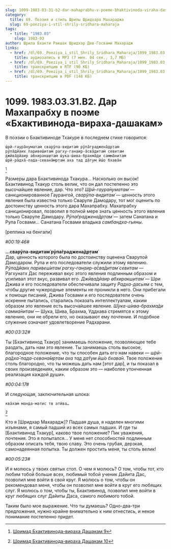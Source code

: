 ```yaml
---
slug: 1099-1983-03-31-b2-dar-mahaprabhu-v-poeme-bhaktivinoda-viraha-dashakam
category:
  title: 69. Поэзия и стиль Шрилы Шридхара Махараджа
  slug: 69-poeziya-i-stil-shrily-sridhara-maharaja
tags:
  - title: "1983.03"
    slug: 1983-03
author: Шрила Бхакти Ракшак Шридхар Дев-Госвами Махарадж
links:
  - href: /dl/69._Poeziya_i_stil_Shrily_Sridhara_Maharaja/1099_1983.03.31.B2_SridharMj_Dar_Mahaprabhu_v_poeme_Bhaktivinoda-viraha-dashakam.mp3
    title: аудиозапись в MP3 (7 мин. 04 сек., 3,7 МБ)
  - href: /dl/69._Poeziya_i_stil_Shrily_Sridhara_Maharaja/1099_1983.03.31.B2_SridharMj_Dar_Mahaprabhu_v_poeme_Bhaktivinoda-viraha-dashakam.rtf
    title: транскрипцию в RTF (90 КБ)
  - href: /dl/69._Poeziya_i_stil_Shrily_Sridhara_Maharaja/1099_1983.03.31.B2_SridharMj_Dar_Mahaprabhu_v_poeme_Bhaktivinoda-viraha-dashakam.pdf
    title: транскрипцию в PDF (148 КБ)
---
```


# 1099. 1983.03.31.B2. Дар Махапрабху в поэме «Бхактивинода-вираха-дашакам»

В поэзии о Бхактивиноде Тхакуре в последнем стихе говорится:

    ш́рӣ-гаура̄нуматам̇ сварӯпа-видитам̇ рӯпа̄граджена̄др̣там̇
    рӯпа̄дйаих̣ паривеш́итам̇ рагху-ган̣аир-а̄сва̄дитам̇ севитам
    джӣва̄дйаир абхиракш̣итам̇ ш́ука-ш́ива-брахма̄ди самма̄нитам̇
    ш́рӣ-ра̄дха̄-пада-севана̄мр̣там аха тад да̄тум ӣш́о бхава̄н
[^_ftn1]

Размеры дара Бхактивинода Тхакура… Насколько он высок! Бхактивинод Тхакур столь велик, что он дал постепенно это высочайшее явление, дар. Что это? *Ш́рӣ-гаура̄нуматам̇* — санкционированное Гаурангой, *сварӯпа-видитам̇* — ценность этого явления была известна только Сварупе Дамодару, тот мог оценить по достоинству ценность этого дара Махапрабху. Махапрабху санкционировал, позволил в полной мере знать ценность этого явления только Сварупе Дамодару. *Рӯпа̄граджена̄др̣там̇* — затем Санатана и Рупа Госвами… Санатана Госвами владыка *самбандха-гьяны*.

[реплика на бенгали]

*#00:19:46#*

**…сварӯпа-видитам̇ рӯпа̄граджена̄др̣там̇**\
Дар, ценность которого была по достоинству оценена Сварупой Дамодаром. Рупа и его последователи служили этому явлению. *Рӯпа̄дйаих̣ паривеш́итам̇ рагху-ган̣аир-а̄сва̄дитам̇ севитам* — Рагхунатх Дас переживал вкус этого явления подлинным образом и усиливал этот вкус, развивал его. *Джӣва̄дйаир абхиракш̣итам̇* — Шри Джива и его последователи обеспечивали защиту *Радха-дасьям* с тем, чтобы другие чужеродные элементы не проникли в него. Они прибегали к помощи писаний, Джива Госвами и его последователи очень искренне пытались, старались показать интеллектуалам, каким образом это явление есть высочайшее явление. *Ш́ука-ш́ива-брахма̄ди самма̄нитам̇* — Шука, Шива, Брахма, Уддхава стремятся к этому явлению, они не обрели его, но оказывают ему почтение. И подобное служение означает удовлетворение Радхарани.

*#00:03:32#*

Ты [Бхактивинод Тхакур] занимаешь положение, позволяющее тебе раздать, дать нам это явление. Ты занимаешь столь высокое, благородное положение, что ты способен дать его нам навеки — *ш́рӣ-ра̄дха̄-пада-севана̄мр̣там аха тад да̄тум ӣш́о бхава̄н.* Твое положение столь благородно, что ты можешь дать нам [этот дар], и ты показал в своих произведениях, каким образом это — наиболее утонченная реализация каждой души».

*#00:04:17#*

И следующая, заключительная шлока:

    ква̄хам̇ манда-матис тв атӣва…
[^_ftn2]

Кто я [Шридхар Махарадж]? Падшая душа, я наделен многими изъянами, я самый падший из всех самых падших. И где ты [Бхактивинод Тхакур], каково твое положение? Пик уважения, почтения. Это я попытался… У меня нет способностей подлинным образом описать тебя, твою славу. Это очень грубая, дерзкая, самонадеянная попытка. Ты должен простить меня, ты столь велик!

*#00:05:23#*

И я молюсь у твоих святых стоп. О чем я молюсь? О том, чтобы тот, кто любим тобой больше всех, любимый тобой ученик Дайита Дас, позволил мне войти в свой круг. Я молюсь о том, чтобы он рекомендовал меня, чтобы он позволил мне войти в круг его любящих слуг. Я молюсь о том, чтобы ты, Бхактивинод, позволил мне войти в круг любящих слуг Дайиты Даса, самого любимого тобой.

Таким было мое выражение. Что ты думаешь? Одно-два-три предложения, нужно крайне внимательно к ним отнестись, и некое понимание постепенно придет.



[^_ftn1]: [Шримад Бхактивинода-вираха Дашакам 9](../notes/shrimad-bhaktivinoda-viraha-dashakam/shrimad-bhaktivinoda-viraha-dashakam-9.md)

[^_ftn2]: [Шримад Бхактивинода-вираха Дашакам 10](../notes/shrimad-bhaktivinoda-viraha-dashakam/shrimad-bhaktivinoda-viraha-dashakam-10.md)
